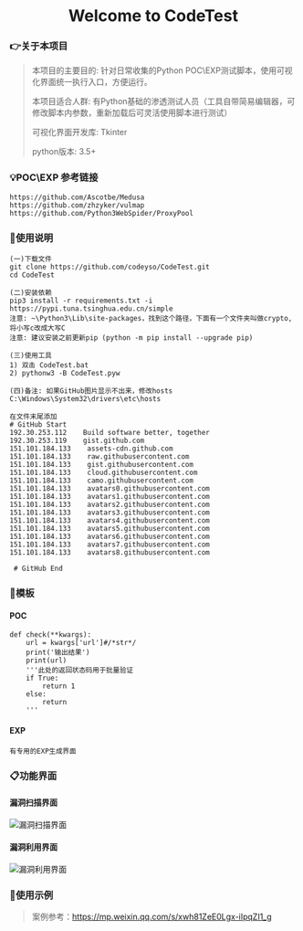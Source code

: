 <h1 align="center" >Welcome to CodeTest</h1>

### :point_right:关于本项目

>本项目的主要目的: 针对日常收集的Python POC\EXP测试脚本，使用可视化界面统一执行入口，方便运行。
>
>本项目适合人群: 有Python基础的渗透测试人员（工具自带简易编辑器，可修改脚本内参数，重新加载后可灵活使用脚本进行测试）
>
>可视化界面开发库: Tkinter
>
>python版本: 3.5+

### :bulb:POC\EXP 参考链接

```
https://github.com/Ascotbe/Medusa
https://github.com/zhzyker/vulmap
https://github.com/Python3WebSpider/ProxyPool
```


### :book:使用说明

```
(一)下载文件
git clone https://github.com/codeyso/CodeTest.git
cd CodeTest

(二)安装依赖
pip3 install -r requirements.txt -i https://pypi.tuna.tsinghua.edu.cn/simple
注意: ~\Python3\Lib\site-packages，找到这个路径，下面有一个文件夹叫做crypto,将小写c改成大写C
注意: 建议安装之前更新pip (python -m pip install --upgrade pip)

(三)使用工具
1) 双击 CodeTest.bat
2) pythonw3 -B CodeTest.pyw

(四)备注: 如果GitHub图片显示不出来，修改hosts
C:\Windows\System32\drivers\etc\hosts

在文件末尾添加
# GitHub Start 
192.30.253.112    Build software better, together 
192.30.253.119    gist.github.com
151.101.184.133    assets-cdn.github.com
151.101.184.133    raw.githubusercontent.com
151.101.184.133    gist.githubusercontent.com
151.101.184.133    cloud.githubusercontent.com
151.101.184.133    camo.githubusercontent.com
151.101.184.133    avatars0.githubusercontent.com
151.101.184.133    avatars1.githubusercontent.com
151.101.184.133    avatars2.githubusercontent.com
151.101.184.133    avatars3.githubusercontent.com
151.101.184.133    avatars4.githubusercontent.com
151.101.184.133    avatars5.githubusercontent.com
151.101.184.133    avatars6.githubusercontent.com
151.101.184.133    avatars7.githubusercontent.com
151.101.184.133    avatars8.githubusercontent.com

 # GitHub End
```


### :checkered_flag:模板
#### POC

```
def check(**kwargs):
	url = kwargs['url']#/*str*/
	print('输出结果')
	print(url)
	'''此处的返回状态码用于批量验证
	if True:
		return 1
	else:
		return
	'''
```


#### EXP

```
有专用的EXP生成界面
```


### :clipboard:功能界面
#### 漏洞扫描界面
![漏洞扫描界面](https://github.com/codeyso/CodeTest/blob/main/img/1.png "漏洞扫描界面")

#### 漏洞利用界面
![漏洞利用界面](https://github.com/codeyso/CodeTest/blob/main/img/2.png "漏洞利用界面")

### :open_file_folder:使用示例
>案例参考：https://mp.weixin.qq.com/s/xwh81ZeE0Lgx-iIpqZI1_g

